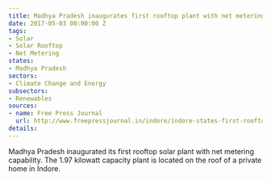 ```yaml
---
title: Madhya Pradesh inaugurates first rooftop plant with net metering capability
date: 2017-05-03 00:00:00 Z
tags:
- Solar
- Solar Rooftop
- Net Metering
states:
- Madhya Pradesh
sectors:
- Climate Change and Energy
subsectors:
- Renewables
sources:
- name: Free Press Journal
  url: http://www.freepressjournal.in/indore/indore-states-first-rooftop-solar-plant-with-net-metering-inaugurated/1058421
details: 
---
```


Madhya Pradesh inaugurated its first rooftop solar plant with net metering capability. The 1.97 kilowatt capacity plant is located on the roof of a private home in Indore.
